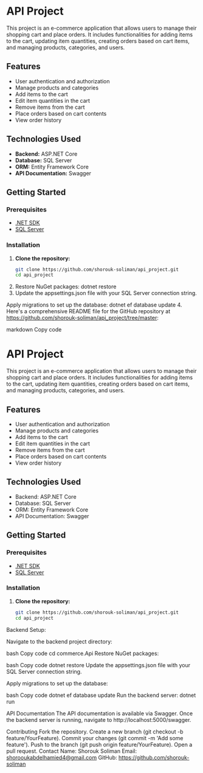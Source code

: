 # API Project

This project is an e-commerce application that allows users to manage their shopping cart and place orders. It includes functionalities for adding items to the cart, updating item quantities, creating orders based on cart items, and managing products, categories, and users.

## Features

- User authentication and authorization
- Manage products and categories
- Add items to the cart
- Edit item quantities in the cart
- Remove items from the cart
- Place orders based on cart contents
- View order history

## Technologies Used

- **Backend:** ASP.NET Core
- **Database:** SQL Server
- **ORM:** Entity Framework Core
- **API Documentation:** Swagger

## Getting Started

### Prerequisites

- [.NET SDK](https://dotnet.microsoft.com/download)
- [SQL Server](https://www.microsoft.com/en-us/sql-server/sql-server-downloads)

### Installation

1. **Clone the repository:**
   ```bash
   git clone https://github.com/shorouk-soliman/api_project.git
   cd api_project
2.  Restore NuGet packages:
dotnet restore
3.  Update the appsettings.json file with your SQL Server connection string.

Apply migrations to set up the database:
dotnet ef database update
4. 
Here's a comprehensive README file for the GitHub repository at https://github.com/shorouk-soliman/api_project/tree/master:

markdown
Copy code
# API Project

This project is an e-commerce application that allows users to manage their shopping cart and place orders. It includes functionalities for adding items to the cart, updating item quantities, creating orders based on cart items, and managing products, categories, and users.

## Features

- User authentication and authorization
- Manage products and categories
- Add items to the cart
- Edit item quantities in the cart
- Remove items from the cart
- Place orders based on cart contents
- View order history

## Technologies Used

- Backend: ASP.NET Core
- Database: SQL Server
- ORM: Entity Framework Core
- API Documentation: Swagger

## Getting Started

### Prerequisites

- [.NET SDK](https://dotnet.microsoft.com/download)
- [SQL Server](https://www.microsoft.com/en-us/sql-server)

### Installation

1. **Clone the repository:**
   ```bash
   git clone https://github.com/shorouk-soliman/api_project.git
   cd api_project
Backend Setup:

Navigate to the backend project directory:

bash
Copy code
cd commerce.Api
Restore NuGet packages:

bash
Copy code
dotnet restore
Update the appsettings.json file with your SQL Server connection string.

Apply migrations to set up the database:

bash
Copy code
dotnet ef database update
Run the backend server:
dotnet run


API Documentation
The API documentation is available via Swagger. Once the backend server is running, navigate to http://localhost:5000/swagger.

Contributing
Fork the repository.
Create a new branch (git checkout -b feature/YourFeature).
Commit your changes (git commit -m 'Add some feature').
Push to the branch (git push origin feature/YourFeature).
Open a pull request.
Contact
Name: Shorouk Soliman
Email: shorooukabdelhamied4@gmail.com
GitHub: https://github.com/shorouk-soliman
